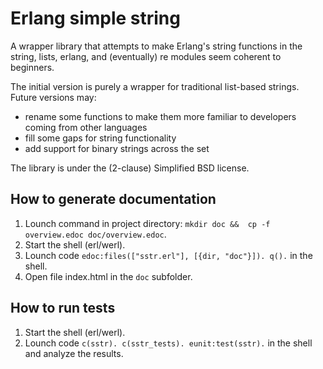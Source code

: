 # Erlang simple string


A wrapper library that attempts to make Erlang's string functions in the string, lists, erlang, and (eventually) re modules seem coherent to beginners.

The initial version is purely a wrapper for traditional list-based strings.  Future versions may:

* rename some functions to make them more familiar to developers coming from other languages
* fill some gaps for string functionality
* add support for binary strings across the set

The library is under the (2-clause) Simplified BSD license.

## How to generate documentation
1. Lounch command in project directory: `mkdir doc &&  cp -f overview.edoc doc/overview.edoc`.
2. Start the shell (erl/werl).
3. Lounch code `edoc:files(["sstr.erl"], [{dir, "doc"}]). q().` in the shell.
4. Open file index.html in the `doc` subfolder.

## How to run tests
1. Start the shell (erl/werl).
2. Lounch code `c(sstr). c(sstr_tests). eunit:test(sstr).` in the shell and analyze the results.
